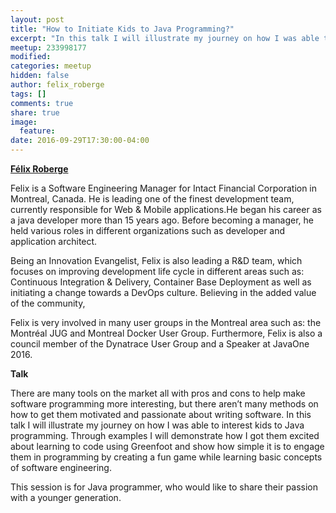 ```yaml
---
layout: post
title: "How to Initiate Kids to Java Programming?"
excerpt: "In this talk I will illustrate my journey on how I was able to interest kids to Java programming."
meetup: 233998177
modified:
categories: meetup
hidden: false
author: felix_roberge
tags: []
comments: true
share: true
image:
  feature:
date: 2016-09-29T17:30:00-04:00
---
```


__[Félix Roberge](https://twitter.com/felixroberge)__

Felix is a Software Engineering Manager for Intact Financial Corporation in Montreal, Canada. He is leading one of the finest development team, currently responsible for Web & Mobile applications.He began his career as a java developer more than 15 years ago. Before becoming a manager, he held various roles in different organizations such as developer and application architect. 

Being an Innovation Evangelist, Felix is also leading a R&D team, which focuses on improving development life cycle in different areas such as: Continuous Integration & Delivery, Container Base Deployment as well as initiating a change towards a DevOps culture. Believing in the added value of the community, 

Felix is very involved in many user groups in the Montreal area such as: the Montréal JUG and Montreal Docker User Group. Furthermore, Felix is also a council member of the Dynatrace User Group and a Speaker at JavaOne 2016.

__Talk__

There are many tools on the market all with pros and cons to help make software programming more interesting, but there aren’t many methods on how to get them motivated and passionate about writing software. In this talk I will illustrate my journey on how I was able to interest kids to Java programming. Through examples I will demonstrate how I got them excited about learning to code using Greenfoot and show how simple it is to engage them in programming by creating a fun game while learning basic concepts of software engineering. 

This session is for Java programmer, who would like to share their passion with a younger generation.
